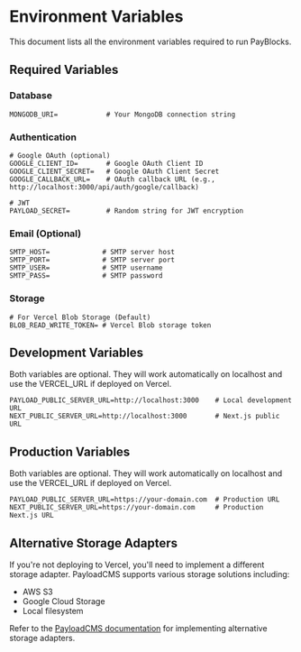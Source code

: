 # Environment Variables

This document lists all the environment variables required to run PayBlocks.

## Required Variables

### Database
```
MONGODB_URI=            # Your MongoDB connection string
```

### Authentication
```
# Google OAuth (optional)
GOOGLE_CLIENT_ID=       # Google OAuth Client ID
GOOGLE_CLIENT_SECRET=   # Google OAuth Client Secret
GOOGLE_CALLBACK_URL=    # OAuth callback URL (e.g., http://localhost:3000/api/auth/google/callback)

# JWT
PAYLOAD_SECRET=         # Random string for JWT encryption
```

### Email (Optional)
```
SMTP_HOST=             # SMTP server host
SMTP_PORT=             # SMTP server port
SMTP_USER=             # SMTP username
SMTP_PASS=             # SMTP password
```

### Storage
```
# For Vercel Blob Storage (Default)
BLOB_READ_WRITE_TOKEN= # Vercel Blob storage token
```

## Development Variables
Both variables are optional. They will work automatically on localhost and use the VERCEL_URL if deployed on Vercel.
```
PAYLOAD_PUBLIC_SERVER_URL=http://localhost:3000    # Local development URL
NEXT_PUBLIC_SERVER_URL=http://localhost:3000       # Next.js public URL
```

## Production Variables
Both variables are optional. They will work automatically on localhost and use the VERCEL_URL if deployed on Vercel.
```
PAYLOAD_PUBLIC_SERVER_URL=https://your-domain.com  # Production URL
NEXT_PUBLIC_SERVER_URL=https://your-domain.com     # Production Next.js URL
```

## Alternative Storage Adapters

If you're not deploying to Vercel, you'll need to implement a different storage adapter. PayloadCMS supports various storage solutions including:

- AWS S3
- Google Cloud Storage
- Local filesystem

Refer to the [PayloadCMS documentation](https://payloadcms.com/docs/upload/overview) for implementing alternative storage adapters.
